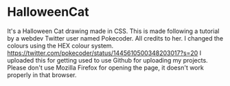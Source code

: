 # HalloweenCat
It's a Halloween Cat drawing made in CSS.
This is made following a tutorial by a webdev Twitter user named Pokecoder. All credits to her.
I changed the colours using the HEX colour system.
https://twitter.com/pokecoder/status/1445610500348203017?s=20
I uploaded this for getting used to use Github for uploading my projects.
Please don't use Mozilla Firefox for opening the page, it doesn't work properly in that browser.
